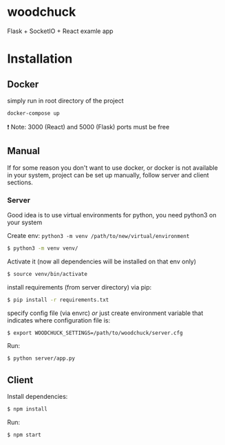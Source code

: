 # woodchuck
Flask + SocketIO + React examle app

# Installation
## Docker
simply run in root directory of the project
```bash
docker-compose up
```
:exclamation: Note: 3000 (React) and 5000 (Flask) ports must be free

## Manual
If for some reason you don't want to use docker, or docker is not available in your system, project can be set up manually, follow server and client sections.

### Server

Good idea is to use virtual environments for python, you need python3 on your system

Create env: `python3 -m venv /path/to/new/virtual/environment`
```bash
$ python3 -m venv venv/
```
Activate it (now all dependencies will be installed on that env only)
```bash
$ source venv/bin/activate
```

install requirements (from server directory) via pip:
```bash
$ pip install -r requirements.txt
```

specify config file (via envrc) *or* just create environment variable that indicates where configuration file is:
```bash
$ export WOODCHUCK_SETTINGS=/path/to/woodchuck/server.cfg
```

Run:
```bash
$ python server/app.py
```


## Client
Install dependencies:
```bash
$ npm install
```

Run:
```bash
$ npm start
```
